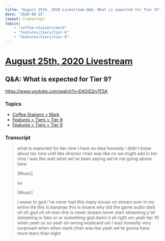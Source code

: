 ```yaml
---
title: "August 25th, 2020 Livestream Q&A: What is expected for Tier 9?"
date: "2020-08-25"
layout: transcript
topics:
    - "coffee-stainers/mark"
    - "features/tiers/tier-8"
    - "features/tiers/tier-9"
---
```

# [August 25th, 2020 Livestream](../2020-08-25.md)
## Q&A: What is expected for Tier 9?
https://www.youtube.com/watch?v=EAOiEQn7E5A

### Topics
* [Coffee Stainers > Mark](../topics/coffee-stainers/mark.md)
* [Features > Tiers > Tier 8](../topics/features/tiers/tier-8.md)
* [Features > Tiers > Tier 9](../topics/features/tiers/tier-9.md)

### Transcript

> what is expected for tier nine i have no idea honestly i didn't know about tier nine until like director chan was like no we might add in tier nine i was like wait what we've been saying we're not going above here
>
> [Music]
>
> so
>
> [Music]
>
> i swear to god i've never had this many issues on stream ever in my entire life this is bananas this is insane why did the game audio died oh oh god oh oh man this is never stream never start streaming y'all streaming is fake or or something god damn it all right um yeah tier 10 when yeah so so yeah oh wrong keyboard um i was honestly very surprised when when mark chan was like yeah we're gonna have more tears than eight
